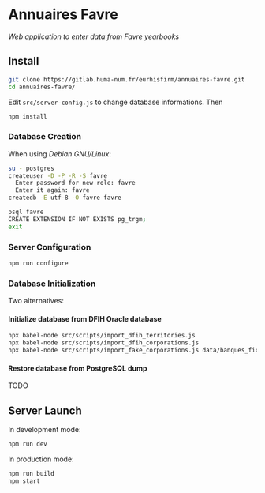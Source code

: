 # Annuaires Favre

_Web application to enter data from Favre yearbooks_

## Install

```bash
git clone https://gitlab.huma-num.fr/eurhisfirm/annuaires-favre.git
cd annuaires-favre/
```

Edit `src/server-config.js` to change database informations. Then

```bash
npm install
```

### Database Creation

When using _Debian GNU/Linux_:

```bash
su - postgres
createuser -D -P -R -S favre
  Enter password for new role: favre
  Enter it again: favre
createdb -E utf-8 -O favre favre

psql favre
CREATE EXTENSION IF NOT EXISTS pg_trgm;
exit
```

### Server Configuration

```bash
npm run configure
```

### Database Initialization

Two alternatives:

#### Initialize database from DFIH Oracle database

```bash
npx babel-node src/scripts/import_dfih_territories.js
npx babel-node src/scripts/import_dfih_corporations.js
npx babel-node src/scripts/import_fake_corporations.js data/banques_fictives.csv
```

#### Restore database from PostgreSQL dump

TODO

## Server Launch

In development mode:

```bash
npm run dev
```

In production mode:

```bash
npm run build
npm start
```
